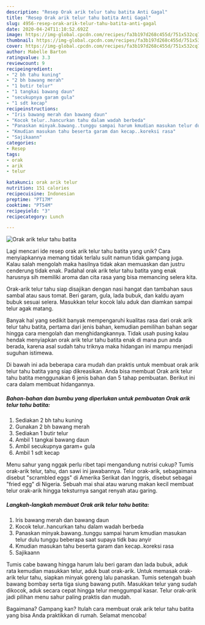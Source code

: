 ```yaml
---
description: "Resep Orak arik telur tahu batita Anti Gagal"
title: "Resep Orak arik telur tahu batita Anti Gagal"
slug: 4956-resep-orak-arik-telur-tahu-batita-anti-gagal
date: 2020-04-24T11:10:52.692Z
image: https://img-global.cpcdn.com/recipes/fa3b197d268c455d/751x532cq70/orak-arik-telur-tahu-batita-foto-resep-utama.jpg
thumbnail: https://img-global.cpcdn.com/recipes/fa3b197d268c455d/751x532cq70/orak-arik-telur-tahu-batita-foto-resep-utama.jpg
cover: https://img-global.cpcdn.com/recipes/fa3b197d268c455d/751x532cq70/orak-arik-telur-tahu-batita-foto-resep-utama.jpg
author: Mabelle Barton
ratingvalue: 3.3
reviewcount: 9
recipeingredient:
- "2 bh tahu kuning"
- "2 bh bawang merah"
- "1 butir telur"
- "1 tangkai bawang daun"
- "secukupnya garam gula"
- "1 sdt kecap"
recipeinstructions:
- "Iris bawang merah dan bawang daun"
- "Kocok telur..hancurkan tahu dalam wadah berbeda"
- "Panaskan minyak.bawang..tunggu sampai harum kmudian masukan telur dulu tunggu beberapa saat supaya tidk bau anyir"
- "Kmudian masukan tahu beserta garam dan kecap..koreksi rasa"
- "Sajikaann"
categories:
- Resep
tags:
- orak
- arik
- telur

katakunci: orak arik telur 
nutrition: 151 calories
recipecuisine: Indonesian
preptime: "PT17M"
cooktime: "PT54M"
recipeyield: "3"
recipecategory: Lunch

---
```



![Orak arik telur tahu batita](https://img-global.cpcdn.com/recipes/fa3b197d268c455d/751x532cq70/orak-arik-telur-tahu-batita-foto-resep-utama.jpg)

Lagi mencari ide resep orak arik telur tahu batita yang unik? Cara menyiapkannya memang tidak terlalu sulit namun tidak gampang juga. Kalau salah mengolah maka hasilnya tidak akan memuaskan dan justru cenderung tidak enak. Padahal orak arik telur tahu batita yang enak harusnya sih memiliki aroma dan cita rasa yang bisa memancing selera kita.

Orak-arik telur tahu siap disajikan dengan nasi hangat dan tambahan saus sambal atau saus tomat. Beri garam, gula, lada bubuk, dan kaldu ayam bubuk sesuai selera. Masukkan telur kocok lalu aduk dan diamkan sampai telur agak matang.

Banyak hal yang sedikit banyak mempengaruhi kualitas rasa dari orak arik telur tahu batita, pertama dari jenis bahan, kemudian pemilihan bahan segar hingga cara mengolah dan menghidangkannya. Tidak usah pusing kalau hendak menyiapkan orak arik telur tahu batita enak di mana pun anda berada, karena asal sudah tahu triknya maka hidangan ini mampu menjadi suguhan istimewa.


Di bawah ini ada beberapa cara mudah dan praktis untuk membuat orak arik telur tahu batita yang siap dikreasikan. Anda bisa membuat Orak arik telur tahu batita menggunakan 6 jenis bahan dan 5 tahap pembuatan. Berikut ini cara dalam membuat hidangannya.

<!--inarticleads1-->

##### Bahan-bahan dan bumbu yang diperlukan untuk pembuatan Orak arik telur tahu batita:

1. Sediakan 2 bh tahu kuning
1. Gunakan 2 bh bawang merah
1. Sediakan 1 butir telur
1. Ambil 1 tangkai bawang daun
1. Ambil secukupnya garam+ gula
1. Ambil 1 sdt kecap


Menu sahur yang nggak perlu ribet tapi mengandung nutrisi cukup? Tumis orak-arik telur, tahu, dan sawi ini jawabannya. Telur orak-arik, sebagaimana disebut &#34;scrambled eggs&#34; di Amerika Serikat dan Inggris, disebut sebagai &#34;fried egg&#34; di Nigeria. Sebuah mai shai atau warung makan kecil membuat telur orak-arik hingga teksturnya sangat renyah atau garing. 

<!--inarticleads2-->

##### Langkah-langkah membuat Orak arik telur tahu batita:

1. Iris bawang merah dan bawang daun
1. Kocok telur..hancurkan tahu dalam wadah berbeda
1. Panaskan minyak.bawang..tunggu sampai harum kmudian masukan telur dulu tunggu beberapa saat supaya tidk bau anyir
1. Kmudian masukan tahu beserta garam dan kecap..koreksi rasa
1. Sajikaann


Tumis cabe bawang hingga harum lalu beri garam dan lada bubuk, aduk rata kemudian masukkan telur, aduk buat orak-arik. Untuk memasak orak-arik telur tahu, siapkan minyak goreng lalu panaskan. Tumis setengah buah bawang bombay serta tiga siung bawang putih. Masukkan telur yang sudah dikocok, aduk secara cepat hingga telur menggumpal kasar. Telur orak-arik jadi pilihan menu sahur paling praktis dan mudah. 

Bagaimana? Gampang kan? Itulah cara membuat orak arik telur tahu batita yang bisa Anda praktikkan di rumah. Selamat mencoba!
